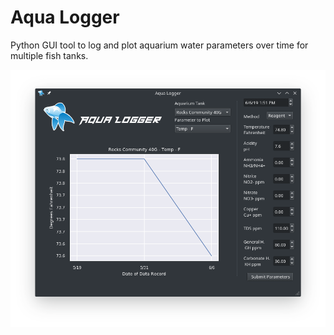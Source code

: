 # Aqua Logger
Python GUI tool to log and plot aquarium water parameters over time for multiple fish tanks.

![Aqua Logger Screenshot](https://github.com/jeffreyegan/Aqua_Logger/blob/master/Aqua_Logger_Screenshot.png)

